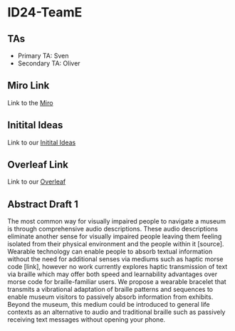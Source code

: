 # ID24-TeamE

## TAs ##
- Primary TA: Sven
- Secondary TA: Oliver

## Miro Link ##
Link to the [Miro](https://miro.com/welcomeonboard/UU5Ib3F1VTBDOThuWUtoRzNKbUFjYXYxR01DUnFTRnRUbG8waDhJSjRFck9uVGs0U1ZoMFBndE5UTElLOVZuU3wzNDU4NzY0NTM5OTQxMzAzNjMwfDI=?share_link_id=459235543959)

## Initital Ideas ##
Link to our [Initital Ideas](/initialIdeas.md)

## Overleaf Link ##
Link to our [Overleaf](https://www.overleaf.com/4169388241hkcsjqwypsvm#3dcd50)

## Abstract Draft 1 
The most common way for visually impaired people to navigate a museum is through comprehensive audio descriptions. 
These audio descriptions eliminate another sense for visually impaired people leaving them feeling isolated from their physical environment and the people within it [source]. 
Wearable technology can enable people to absorb textual information without the need for additional senses via mediums such as haptic morse code [link], however no work currently explores haptic transmission of text via braille which may offer both speed and learnability advantages over morse code for braille-familiar users. 
We propose a wearable bracelet that transmits a vibrational adaptation of braille patterns and sequences to enable museum visitors to passively absorb information from exhibits. 
Beyond the museum, this medium could be introduced to general life contexts as an alternative to audio and traditional braille such as passively receiving text messages without opening your phone. 
